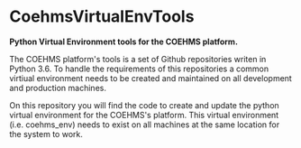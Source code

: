 # CoehmsVirtualEnvTools
**Python Virtual Environment tools for the COEHMS platform.**

The COEHMS platform's tools is a set of Github repositories writen in Python 3.6. To handle the requirements of this repositories a common virtiual environment needs to be created and maintained on all development and production machines.

On this repository you will find the code to create and update the python virtual environment for the COEHMS's platform. This virtual environment (i.e. coehms_env) needs to exist on all machines at the same location for the system to work.